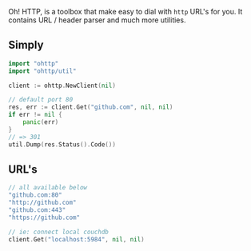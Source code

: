 Oh! HTTP, is a toolbox that make easy to dial with `http` URL's for you. It contains URL / header parser and much more utilities.

## Simply
```go
import "ohttp"
import "ohttp/util"

client := ohttp.NewClient(nil)

// default port 80
res, err := client.Get("github.com", nil, nil)
if err != nil {
    panic(err)
}
// => 301
util.Dump(res.Status().Code())
```

## URL's

```go
// all available below
"github.com:80"
"http://github.com"
"github.com:443"
"https://github.com"

// ie: connect local couchdb
client.Get("localhost:5984", nil, nil)
```
